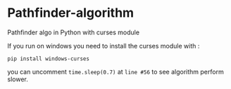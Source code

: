 # Pathfinder-algorithm
Pathfinder algo in Python with curses module

If you run on windows you need to install the curses module with :
```
pip install windows-curses
```
you can uncomment ``time.sleep(0.7)`` at ``line #56`` to see algorithm perform slower.
